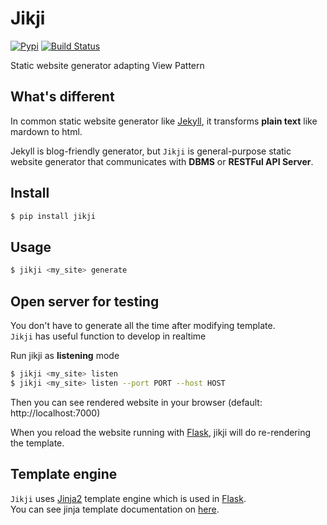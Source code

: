 # Jikji
[![Pypi](https://img.shields.io/pypi/v/jikji.svg)](https://pypi.python.org/pypi)
[![Build Status](https://travis-ci.org/Prev/jikji.svg?branch=2.0)](https://travis-ci.org/Prev/jikji)  

Static website generator adapting View Pattern 



## What's different
In common static website generator like [Jekyll](https://jekyllrb.com/),   it transforms **plain text** like mardown to html.

Jekyll is blog-friendly generator, but `Jikji` is general-purpose static website generator that communicates with **DBMS** or **RESTFul API Server**.


## Install
```bash
$ pip install jikji
```


## Usage
```bash
$ jikji <my_site> generate
```


## Open server for testing
You don't have to generate all the time after modifying template.  
`Jikji` has useful function to develop in realtime

Run jikji as __listening__ mode

```bash
$ jikji <my_site> listen
$ jikji <my_site> listen --port PORT --host HOST
```

Then you can see rendered website in your browser (default: http://localhost:7000)

When you reload the website running with [Flask](http://flask.pocoo.org/), jikji will do re-rendering the template.


## Template engine
`Jikji` uses [Jinja2](http://jinja.pocoo.org) template engine which is used in [Flask](http://flask.pocoo.org/).  
You can see jinja template documentation on [here](http://jinja.pocoo.org/docs/dev/templates/).

  


